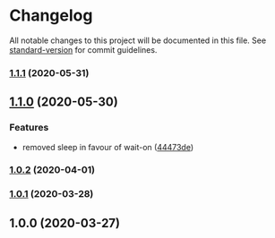 # Changelog

All notable changes to this project will be documented in this file. See [standard-version](https://github.com/conventional-changelog/standard-version) for commit guidelines.

### [1.1.1](https://github.com/sketchbuch/react-parcel-express-typescript/compare/v1.1.0...v1.1.1) (2020-05-31)

## [1.1.0](https://github.com/sketchbuch/react-parcel-express-typescript/compare/v1.0.1...v1.1.0) (2020-05-30)


### Features

* removed sleep in favour of wait-on ([44473de](https://github.com/sketchbuch/react-parcel-express-typescript/commit/44473def5b24ee02473c5d8b3f5cdca76f4eddbc))

### [1.0.2](https://github.com/sketchbuch/react-parcel-express-typescript/compare/v1.0.1...v1.0.2) (2020-04-01)

### [1.0.1](https://github.com/sketchbuch/react-parcel-express-typescript/compare/v1.0.0...v1.0.1) (2020-03-28)

## 1.0.0 (2020-03-27)
